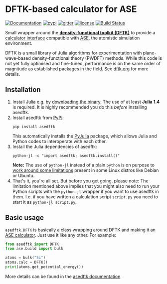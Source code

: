 # DFTK-based calculator for ASE
[![Documentation](https://img.shields.io/badge/doc-latest-blue.svg)](https://github.com/mfherbst/asedftk/blob/master/docs/asedftk.md)
[![pypi](https://img.shields.io/pypi/v/asedftk)](https://pypi.org/project/asedftk)
[![gitter](https://badges.gitter.im/DFTK-jl/community.svg)](https://gitter.im/DFTK-jl/community)
[![license](https://img.shields.io/github/license/mfherbst/asedftk.svg?maxAge=2592000)](https://github.com/mfherbst/asedftk/blob/master/LICENSE)
[![Build Status](https://api.travis-ci.com/mfherbst/asedftk.svg?branch=master)](https://travis-ci.com/mfherbst/asedftk)

Small wrapper around the
[**density-functional toolkit (DFTK)**](https://dftk.org)
to provide a
[calculator interface](https://wiki.fysik.dtu.dk/ase/ase/calculators/calculators.html)
compatible with [ASE](https://wiki.fysik.dtu.dk/ase/index.html),
the atomistic simulation environment.

DFTK is a small library of Julia algorithms
for experimentation with plane-wave-based
density-functional theory (PWDFT) methods.
While this code is not yet fully optimised and fine-tuned,
performance is on the same order of magnitude as established packages
in the field. See [dftk.org](https://dftk.org) for more details.

## Installation
1. Install Julia e.g. by [downloading the binary](https://julialang.org/downloads).
   The use of at least **Julia 1.4** is required.
   It is highly recommended you do this *before* installing asedftk.
2. Install asedftk from [PyPi](https://pypi.org/project/asedftk):
   ```
   pip install asedftk
   ```
   This automatically installs the [PyJulia](https://pypi.org/project/julia/) package,
   which allows Julia and Python codes to interoperate with each other.
3. Install the Julia dependencies of asedftk:
   ```
   python-jl -c "import asedftk; asedftk.install()"
   ```
   **Note:** The use of `python-jl` instead of a plain `python`
   is on purpose
   to [work around some limitations](https://pyjulia.readthedocs.io/en/stable/troubleshooting.html#your-python-interpreter-is-statically-linked-to-libpython)
   present in some Linux distros like Debian or Ubuntu.
4. That's it, you're all set. But before you get going, please note:
   The limitation mentioned above
   implies that you might also need to run your Python scripts
   with the `python-jl` wrapper if you want to use asedftk in them.
   I.e. if you have written a calculation script `script.py` you
   need to start it as `python-jl script.py`.

## Basic usage
`asedftk.DFTK` is basically a class wrapping around DFTK and making it an
[ASE calculator](https://wiki.fysik.dtu.dk/ase/ase/calculators/calculators.html).
Just use it like any other. For example:
```python
from asedftk import DFTK
from ase.build import bulk

atoms = bulk("Si")
atoms.calc = DFTK()
print(atoms.get_potential_energy())
```

More details can be found in the [asedftk documentation](https://github.com/mfherbst/asedftk/blob/master/docs/asedftk.md).
